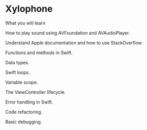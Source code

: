 # Xylophone

What you will learn 

How to play sound using AVFoundation and AVAudioPlayer.

Understand Apple documentation and how to use StackOverflow.

Functions and methods in Swift.

Data types.

Swift loops.

Variable scope.

The ViewController lifecycle.

Error handling in Swift.

Code refactoring.

Basic debugging.
